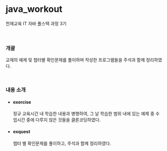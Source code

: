 # java_workout
천재교육 IT 자바 풀스택 과정 3기
<br><br><br>
<p>
  <h3>개괄</h3>
  교재의 예제 및 챕터별 확인문제를 풀이하며 작성한 프로그램들을 주석과 함께 정리하였다.
</p>
<br>
<p>
  <h3>내용 소개</h3>
  <ul>
    <li><h4>exercise</h4>
      정규 교육시간 내 학습한 내용과 병행하여, 그 날 학습한 범위 내에 있는 예제 중 수업시간 중에 다루지 않은 것들을 클론코딩하였다.
    </li>
    <li><h4>exquest</h4>
      챕터 별 확인문제를 풀이하고, 주석과 함께 정리하였다.
    </li>
  </ul>
</p>
